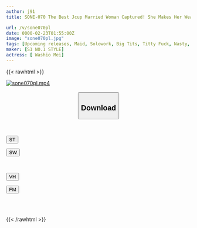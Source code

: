 ```yaml
---
author: j91
title: SONE-070 The Best Jcup Married Woman Captured! She Makes Her Wear A Lewd Maid Outfit In Place Of Her Husband Who Owed Her Money, And Her Criminal-grade Body Is Rubbed, Sucked, Pinched, Shaken, And Devoured! Mei Washio

url: /v/sone070pl
date: 0000-02-23T01:55:00Z
image: "sone070pl.jpg"
tags: [Upcoming releases, Maid, Solowork, Big Tits, Titty Fuck, Nasty, Hardcore, Cuckold	]
maker: [S1 NO.1 STYLE]
actress: [ Washio Mei]
---
```



{{< rawhtml >}}

<div class="video" data-videoid="pending_link.html">
    <a href="javascript:;">
        <img src="/v/sone070pl/sone070pl.jpg" width="WIDTH" height="HEIGHT" alt="sone070pl.mp4" loading="lazy">
    </a>
</div>

<script type="text/javascript" src="https://j91.asia/asset/on-demand-pend.js"></script>

<br>
  <link rel="stylesheet" href="https://j91.asia/asset/bs5.css">
  
  <center>
  <button class="btn btn-primary" type="button" data-bs-toggle="collapse" data-bs-target=".multi-collapse" aria-expanded="false" aria-controls="multiCollapseExample1 multiCollapseExample2"><h2>Download</h2></button></center>
</p>
<div class="row">
  <div class="col">
    <div class="collapse multi-collapse" id="multiCollapseExample1">
      <div class="card card-body">
	      	      <br>
<div class="buttons">  
<p><a href="https://j91.asia/pending_link.html" target="_blank"><button class="btn-hover color-3"><i class="fa fa-download"></i> ST</button></a></p>
<p><a href="https://j91.asia/pending_link.html" target="_blank"><button class="btn-hover color-2"><i class="fa fa-download"></i> SW</button></a></p></div>
    </div>
  </div>
</div>
  <div class="col">
    <div class="collapse multi-collapse" id="multiCollapseExample2">
      <div class="card card-body">
	      <br>
<div class="buttons">
<p><a href="https://j91.asia/pending_link.html"><button class="btn-hover color-9"><i class="fa fa-download"></i> VH</button></a></p>
<p><a href="https://j91.asia/pending_link.html"><button class="btn-hover color-8"><i class="fa fa-download"></i> FM</button></a></p></div>
<br><br>
      </div>
    </div>
  </div>
</div>

{{< /rawhtml >}}